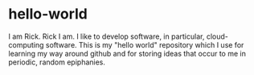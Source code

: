 # hello-world
I am Rick.  Rick I am.  I like to develop software, in particular, cloud-computing software.  This is my "hello world" repository which I use for learning my way around github and for storing ideas that occur to me in periodic, random epiphanies.
